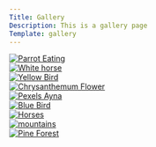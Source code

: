 ```yaml
---
Title: Gallery
Description: This is a gallery page
Template: gallery
---
```


<div class="gallery-image">
  <a href="%base_url%/image/imgallery/parrot-eating.png">
    <img src="%base_url%/image/imgallery/parrot-eating.png" 
      srcset="%base_url%/image/imgallery/parrot-eating.png?w=300 300w,
              %base_url%/image/imgallery/parrot-eating.png?w=600 600w"
      sizes="(max-width: 767px) 100vw, 33vw"
      alt="Parrot Eating">
  </a>
</div>

<div class="gallery-image">
  <a href="%base_url%/image/imgallery/horse.jpg">
    <img src="%base_url%/image/imgallery/horse.jpg" 
      srcset="%base_url%/image/imgallery/horse.jpg?w=300 300w,
              %base_url%/image/imgallery/horse.jpg?w=600 600w"
      sizes="(max-width: 767px) 100vw, 33vw" 
      alt="White horse">
  </a>
</div>

<div class="gallery-image">
  <a href="%base_url%/image/imgallery/yellow-bird.jpg">
    <img src="%base_url%/image/imgallery/yellow-bird.jpg" 
      srcset="%base_url%/image/imgallery/yellow-bird.jpg?w=300 300w,
              %base_url%/image/imgallery/yellow-bird.jpg?w=600 600w"
      sizes="(max-width: 767px) 100vw, 33vw"
      alt="Yellow Bird">
  </a>
</div>

<div class="gallery-image">
  <a href="%base_url%/image/imgallery/chrysanthemum.jpg">
    <img src="%base_url%/image/imgallery/chrysanthemum.jpg" 
      srcset="%base_url%/image/imgallery/chrysanthemum.jpg?w=300 300w,
              %base_url%/image/imgallery/chrysanthemum.jpg?w=600 600w"
      sizes="(max-width: 767px) 100vw, 33vw"
      alt="Chrysanthemum Flower">
  </a>
</div>

<div class="gallery-image">
  <a href="%base_url%/image/imgallery/pexels-ayna.jpg">
    <img src="%base_url%/image/imgallery/pexels-ayna.jpg" 
      srcset="%base_url%/image/imgallery/pexels-ayna.jpg?w=300 300w,
              %base_url%/image/imgallery/pexels-ayna.jpg?w=600 600w"
      sizes="(max-width: 767px) 100vw, 33vw"
      alt="Pexels Ayna">
  </a>
</div>

<div class="gallery-image">
  <a href="%base_url%/image/imgallery/blue-bird.jpg">
    <img src="%base_url%/image/imgallery/blue-bird.jpg" 
      srcset="%base_url%/image/imgallery/blue-bird.jpg?w=300 300w,
              %base_url%/image/imgallery/blue-bird.jpg?w=600 600w"
      sizes="(max-width: 767px) 100vw, 33vw"
      alt="Blue Bird">
  </a>
</div>

<div class="gallery-image">
  <a href="%base_url%/image/imgallery/horses.jpg">
    <img src="%base_url%/image/imgallery/horses.jpg" 
      srcset="%base_url%/image/imgallery/horses.jpg?w=300 300w,
              %base_url%/image/imgallery/horses.jpg?w=600 600w"
      sizes="(max-width: 767px) 100vw, 33vw"
      alt="Horses">
  </a>
</div>

<div class="gallery-image">
  <a href="%base_url%/image/imgallery/mountains.jpg">
    <img src="%base_url%/image/imgallery/mountains.jpg" 
      srcset="%base_url%/image/imgallery/mountains.jpg?w=300 300w,
              %base_url%/image/imgallery/mountains.jpg?w=600 600w"
      sizes="(max-width: 767px) 100vw, 33vw"
      alt="mountains">
  </a>
</div>

<div class="gallery-image">
  <a href="%base_url%/image/imgallery/pine-forest.jpg">
    <img src="%base_url%/image/imgallery/pine-forest.jpg" 
      srcset="%base_url%/image/imgallery/pine-forest.jpg?w=300 300w,
              %base_url%/image/imgallery/pine-forest.jpg?w=600 600w"
      sizes="(max-width: 767px) 100vw, 33vw"
      alt="Pine Forest">
  </a>
</div>